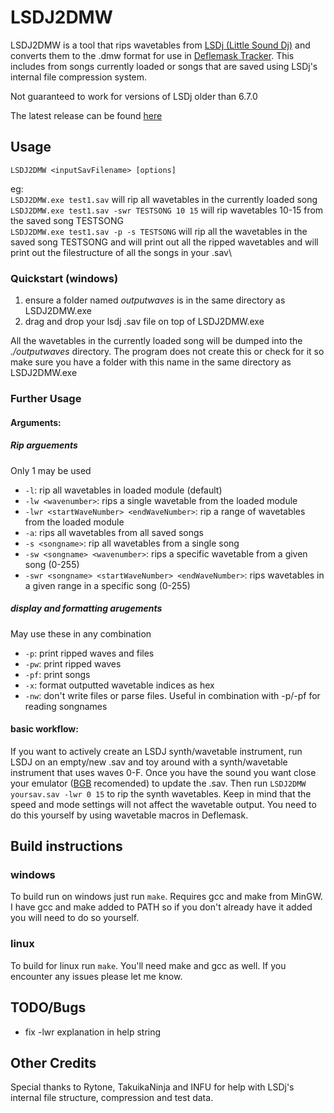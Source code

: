 # LSDJ2DMW
LSDJ2DMW is a tool that rips wavetables from [LSDj (Little Sound Dj)](https://www.littlesounddj.com/) and converts them to the .dmw format for use in [Deflemask Tracker](https://deflemask.com/).
This includes from songs currently loaded  or songs that are saved using LSDj's internal file compression system.

Not guaranteed to work for versions of LSDj older than 6.7.0

The latest release can be found [here](https://github.com/Pegmode/LSDJ2DMW/releases)

## Usage
`LSDJ2DMW <inputSavFilename> [options]`

eg: \
`LSDJ2DMW.exe test1.sav` will rip all wavetables in the currently loaded song\
`LSDJ2DMW.exe test1.sav -swr TESTSONG 10 15` will rip wavetables 10-15 from the saved song TESTSONG\
`LSDJ2DMW.exe test1.sav -p -s TESTSONG` will rip all the wavetables in the saved song TESTSONG and will print out all the ripped wavetables and will print out the filestructure of all the songs in your .sav\

### Quickstart (windows)
1. ensure a folder named *outputwaves* is in the same directory as LSDJ2DMW.exe
2. drag and drop your lsdj .sav file on top of LSDJ2DMW.exe

All the wavetables in the currently loaded song will be dumped into the *./outputwaves* directory. The program does not create this or check for it so make sure you have a folder with this name in the same directory as LSDJ2DMW.exe

### Further Usage
#### Arguments:
##### Rip arguements
Only 1 may be used
* `-l`: rip all wavetables in loaded module (default)
* `-lw <wavenumber>`: rips a single wavetable from the loaded module
* `-lwr <startWaveNumber> <endWaveNumber>`: rip a range of wavetables from the loaded module
* `-a`: rips all wavetables from all saved songs
* `-s <songname>`: rip all wavetables from a single song
* `-sw <songname> <wavenumber>`: rips a specific wavetable from a given song (0-255)
* `-swr <songname> <startWaveNumber> <endWaveNumber>`: rips wavetables in a given range in a specific song (0-255)
##### display and formatting arugements
May use these in any combination
* `-p`: print ripped waves and files
* `-pw`: print ripped waves
* `-pf`: print songs
* `-x`: format outputted wavetable indices as hex
* `-nw`: don't write files or parse files. Useful in combination with -p/-pf for reading songnames
#### basic workflow:
If you want to actively create an LSDJ synth/wavetable instrument, run LSDJ on an empty/new .sav and toy around with a synth/wavetable instrument that uses waves 0-F. Once you have the sound you want close your emulator ([BGB](https://bgb.bircd.org/) recomended) to update the .sav. Then run `LSDJ2DMW yoursav.sav -lwr 0 15` to rip the synth wavetables. Keep in mind that the speed and mode settings will not affect the wavetable output. You need to do this yourself by using wavetable macros in Deflemask.
## Build instructions
### windows
To build run on windows just run `make`. Requires gcc and make from MinGW. I have gcc and make added to PATH so if you don't already have it added you will need to do so yourself.
### linux
To build for linux run `make`. You'll need make and gcc as well. If you encounter any issues please let me know.

## TODO/Bugs
* fix -lwr explanation in help string

## Other Credits
Special thanks to Rytone, TakuikaNinja and INFU for help with LSDj's internal file structure, compression and test data.
